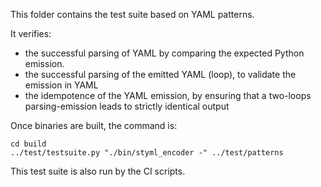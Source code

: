 This folder contains the test suite based on YAML patterns.

It verifies:
 - the successful parsing of YAML by comparing the expected Python emission.
 - the successful parsing of the emitted YAML (loop), to validate the emission in YAML
 - the idempotence of the YAML emission, by ensuring that a two-loops parsing-emission leads to strictly identical output

Once binaries are built, the command is:
```
cd build
../test/testsuite.py "./bin/styml_encoder -" ../test/patterns
```

This test suite is also run by the CI scripts.
